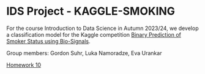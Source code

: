 # IDS Project - KAGGLE-SMOKING

For the course Introduction to Data Science in Autumn 2023/24, we develop a classification model for the Kaggle competition [Binary Prediction of Smoker Status using Bio-Signals](https://www.kaggle.com/competitions/playground-series-s3e24/).

Group members: Gordon Suhr, Luka Namoradze, Eva Urankar

[Homework 10](./F1_report.pdf)
